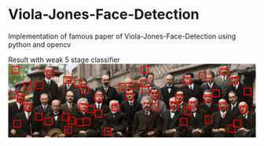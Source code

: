 # Viola-Jones-Face-Detection
Implementation of famous paper of Viola-Jones-Face-Detection using python and opencv

Result with weak 5 stage classifier
![](/SourceCode/detectedfacesgood.jpg)
